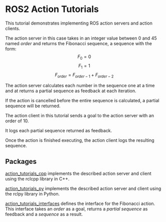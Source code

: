 # ROS2 Action Tutorials

This tutorial demonstrates implementing ROS action servers and action clients.

The action server in this case takes in an integer value between 0 and 45 named *order* and returns the Fibonacci sequence, a sequence with the form:
$$F_0 = 0$$
$$F_1 = 1$$
$$F_{order}=F_{order-1} + F_{order-2}$$

The action server calculates each number in the sequence one at a time and at returns a partial sequence as feedback at each iteration. 

If the action is cancelled before the entire sequence is calculated, a partial sequence will be returned.

The action client in this tutorial sends a goal to the action server with an order of 10.

It logs each partial sequence returned as feedback. 

Once the action is finished executing, the action client logs the resulting sequence.

## Packages

[action_tutorials_cpp](./action_tutorials_cpp) implements the described action server and client using the rclcpp library in C++.

[action_tutorials_py](./action_tutorials_py) implements the described action server and client using the rclpy library in Python.

[action_tutorials_interfaces](./action_tutorials_interfaces) defines the interface for the Fibonacci action. This interface takes an *order* as a goal, returns a *partial sequence* as feedback and a *sequence* as a result.
